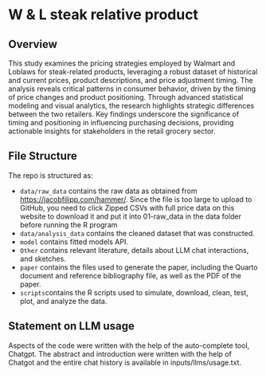 # W & L steak relative product

## Overview

This study examines the pricing strategies employed by Walmart and Loblaws for steak-related products, leveraging a robust dataset of historical and current prices, product descriptions, and price adjustment timing. The analysis reveals critical patterns in consumer behavior, driven by the timing of price changes and product positioning. Through advanced statistical modeling and visual analytics, the research highlights strategic differences between the two retailers. Key findings underscore the significance of timing and positioning in influencing purchasing decisions, providing actionable insights for stakeholders in the retail grocery sector.

## File Structure

The repo is structured as:

-   `data/raw_data` contains the raw data as obtained from https://jacobfilipp.com/hammer/. Since the file is too large to upload to GitHub, you need to click Zipped CSVs with full price data on this website to download it and put it into 01-raw_data in the data folder before running the R program
-   `data/analysis_data` contains the cleaned dataset that was constructed.
-   `model` contains fitted models API. 
-   `Other` contains relevant literature, details about LLM chat interactions, and sketches.
-   `paper` contains the files used to generate the paper, including the Quarto document and reference bibliography file, as well as the PDF of the paper. 
-   `scripts`contains the R scripts used to simulate, download, clean, test, plot, and analyze the data.


## Statement on LLM usage

Aspects of the code were written with the help of the auto-complete tool, Chatgpt. The abstract and introduction were written with the help of Chatgot and the entire chat history is available in inputs/llms/usage.txt.
